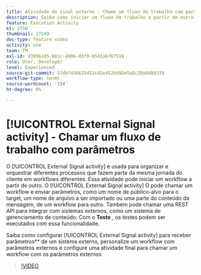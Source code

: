 ```yaml
---
title: Atividade de sinal externo - Chame um fluxo de trabalho com parâmetros
description: Saiba como iniciar um fluxo de trabalho a partir de outro para oferecer suporte a jornadas de clientes mais complexas, além de monitorar e reagir melhor aos problemas.
feature: Execution Activity
kt: 2750
thumbnail: 27249
doc-type: feature video
activity: use
team: TM
exl-id: d3996185-681c-4906-85f0-0543ab767519
role: User, Developer
level: Experienced
source-git-commit: 57dbf456625d22cd2e4526d92e5a8c20a048d339
workflow-type: tm+mt
source-wordcount: '154'
ht-degree: 0%

---
```



# [!UICONTROL External Signal activity] - Chamar um fluxo de trabalho com parâmetros

O [!UICONTROL External Signal activity] é usada para organizar e orquestrar diferentes processos que fazem parte da mesma jornada do cliente em workflows diferentes. Essa atividade pode iniciar um workflow a partir de outro. O [!UICONTROL External Signal activity] O pode chamar um workflow e enviar parâmetros, como um nome de público-alvo para o target, um nome de arquivo a ser importado ou uma parte do conteúdo da mensagem, de um workflow para outro. Também pode chamar uma REST API para integrar com sistemas externos, como um sistema de gerenciamento de conteúdo. Com o **Teste** , os testes podem ser executados com essa funcionalidade.

Saiba como configurar [!UICONTROL External Signal activity] para receber parâmetros** de um sistema externo, personalize um workflow com parâmetros externos e configure uma atividade final para chamar um workflow com os parâmetros externos

>[!VIDEO](https://video.tv.adobe.com/v/27249/?quality=12)
